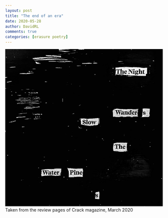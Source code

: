 ```yaml
---  
layout: post
title: "The end of an era"
date: 2020-05-28
author: DavidRL  
comments: true  
categories: [erasure poetry]  
---  
```

<img src="/assets/images/articles/endofanera.jpeg" class="responsive"><br>
Taken from the review pages of Crack magazine, March 2020
